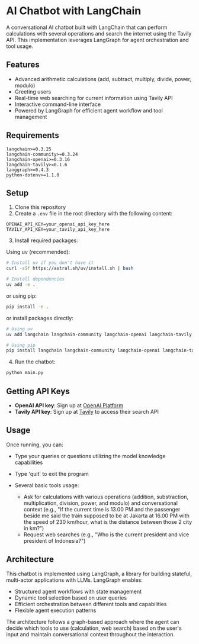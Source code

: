 # AI Chatbot with LangChain

A conversational AI chatbot built with LangChain that can perform calculations with several operations and search the internet using the Tavily API. This implementation leverages LangGraph for agent orchestration and tool usage.

## Features

- Advanced arithmetic calculations (add, subtract, multiply, divide, power, modulo)
- Greeting users
- Real-time web searching for current information using Tavily API
- Interactive command-line interface
- Powered by LangGraph for efficient agent workflow and tool management

## Requirements

```
langchain>=0.3.25
langchain-community>=0.3.24
langchain-openai>=0.3.16
langchain-tavily>=0.1.6
langgraph>=0.4.3
python-dotenv>=1.1.0
```

## Setup

1. Clone this repository
2. Create a `.env` file in the root directory with the following content:

```
OPENAI_API_KEY=your_openai_api_key_here
TAVILY_API_KEY=your_tavily_api_key_here
```

3. Install required packages:

Using uv (recommended):

```bash
# Install uv if you don't have it
curl -sSf https://astral.sh/uv/install.sh | bash

# Install dependencies
uv add -e .
```

or using pip:

```bash
pip install -e .
```

or install packages directly:

```bash
# Using uv
uv add langchain langchain-community langchain-openai langchain-tavily langgraph python-dotenv

# Using pip
pip install langchain langchain-community langchain-openai langchain-tavily langgraph python-dotenv
```

4. Run the chatbot:

```bash
python main.py
```

## Getting API Keys

- **OpenAI API key**: Sign up at [OpenAI Platform](https://platform.openai.com/api-keys)
- **Tavily API key**: Sign up at [Tavily](https://tavily.com/) to access their search API

## Usage

Once running, you can:

- Type your queries or questions utilizing the model knowledge capabilities
- Type 'quit' to exit the program
- Several basic tools usage:

  - Ask for calculations with various operations (addition, substraction, multiplication, division, power, and modulo) and conversational context
    (e.g., "If the current time is 13.00 PM and the passenger beside me said the train supposed to be at Jakarta at 16.00 PM with the speed of 230 km/hour, what is the distance between those 2 city in km?")
  - Request web searches (e.g., "Who is the current president and vice president of Indonesia?")

## Architecture

This chatbot is implemented using LangGraph, a library for building stateful, multi-actor applications with LLMs. LangGraph enables:

- Structured agent workflows with state management
- Dynamic tool selection based on user queries
- Efficient orchestration between different tools and capabilities
- Flexible agent execution patterns

The architecture follows a graph-based approach where the agent can decide which tools to use (calculation, web search) based on the user's input and maintain conversational context throughout the interaction.
